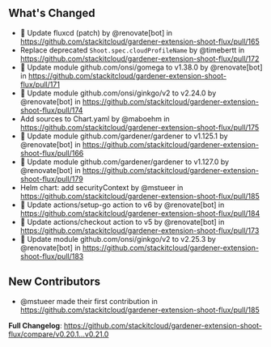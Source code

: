 ## What's Changed
* 🤖 Update fluxcd (patch) by @renovate[bot] in https://github.com/stackitcloud/gardener-extension-shoot-flux/pull/165
* Replace deprecated `Shoot.spec.cloudProfileName` by @timebertt in https://github.com/stackitcloud/gardener-extension-shoot-flux/pull/172
* 🤖 Update module github.com/onsi/gomega to v1.38.0 by @renovate[bot] in https://github.com/stackitcloud/gardener-extension-shoot-flux/pull/171
* 🤖 Update module github.com/onsi/ginkgo/v2 to v2.24.0 by @renovate[bot] in https://github.com/stackitcloud/gardener-extension-shoot-flux/pull/174
* Add sources to Chart.yaml by @maboehm in https://github.com/stackitcloud/gardener-extension-shoot-flux/pull/175
* 🤖 Update module github.com/gardener/gardener to v1.125.1 by @renovate[bot] in https://github.com/stackitcloud/gardener-extension-shoot-flux/pull/166
* 🤖 Update module github.com/gardener/gardener to v1.127.0 by @renovate[bot] in https://github.com/stackitcloud/gardener-extension-shoot-flux/pull/179
* Helm chart: add securityContext by @mstueer in https://github.com/stackitcloud/gardener-extension-shoot-flux/pull/185
* 🤖 Update actions/setup-go action to v6 by @renovate[bot] in https://github.com/stackitcloud/gardener-extension-shoot-flux/pull/184
* 🤖 Update actions/checkout action to v5 by @renovate[bot] in https://github.com/stackitcloud/gardener-extension-shoot-flux/pull/173
* 🤖 Update module github.com/onsi/ginkgo/v2 to v2.25.3 by @renovate[bot] in https://github.com/stackitcloud/gardener-extension-shoot-flux/pull/183

## New Contributors
* @mstueer made their first contribution in https://github.com/stackitcloud/gardener-extension-shoot-flux/pull/185

**Full Changelog**: https://github.com/stackitcloud/gardener-extension-shoot-flux/compare/v0.20.1...v0.21.0